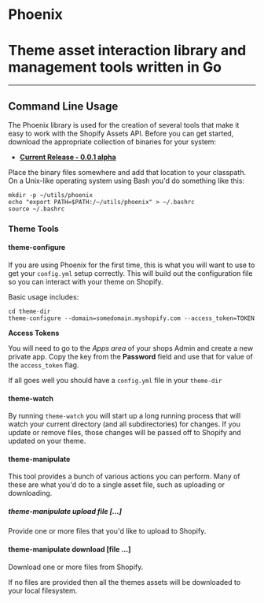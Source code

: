 # Phoenix

# Theme asset interaction library and management tools written in Go

----

## Command Line Usage

The Phoenix library is used for the creation of several tools that make it easy to
work with the Shopify Assets API. Before you can get started, download the appropriate
collection of binaries for your system:

* **[Current Release - 0.0.1 alpha](https://github.com/csaunders/phoenix/releases/tag/0.0.1)**


Place the binary files somewhere and add that location to your classpath. On a Unix-like operating
system using Bash you'd do something like this:

    mkdir -p ~/utils/phoenix
    echo "export PATH=$PATH:/~/utils/phoenix" > ~/.bashrc
    source ~/.bashrc


### Theme Tools

#### theme-configure

If you are using Phoenix for the first time, this is what you will want to use to get your
`config.yml` setup correctly. This will build out the configuration file so you can interact
with your theme on Shopify.

Basic usage includes:

    cd theme-dir
    theme-configure --domain=somedomain.myshopify.com --access_token=TOKEN

**Access Tokens**

You will need to go to the *Apps area* of your shops Admin and create a new private app.
Copy the key from the **Password** field and use that for value of the `access_token` flag.

If all goes well you should have a `config.yml` file in your `theme-dir`

#### theme-watch

By running `theme-watch` you will start up a long running process that will watch your current directory
(and all subdirectories) for changes. If you update or remove files, those changes will be passed off to
Shopify and updated on your theme.


#### theme-manipulate

This tool provides a bunch of various actions you can perform. Many of these are what you'd do to
a single asset file, such as uploading or downloading.

##### theme-manipulate upload file [...]

Provide one or more files that you'd like to upload to Shopify.

#### theme-manipulate download [file ...]

Download one or more files from Shopify.

If no files are provided then all the themes assets will be downloaded to your local filesystem.
